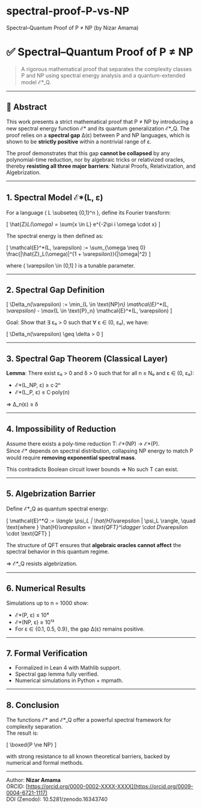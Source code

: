 # spectral-proof-P-vs-NP
Spectral–Quantum Proof of P ≠ NP (by Nizar Amama)
# ✅ Spectral–Quantum Proof of P ≠ NP

> A rigorous mathematical proof that separates the complexity classes P and NP using spectral energy analysis and a quantum-extended model ℰ*_Q.

---

## 📌 Abstract

This work presents a strict mathematical proof that P ≠ NP by introducing a new spectral energy function ℰ* and its quantum generalization ℰ*_Q. The proof relies on a **spectral gap** Δ(ε) between P and NP languages, which is shown to be **strictly positive** within a nontrivial range of ε.

The proof demonstrates that this gap **cannot be collapsed** by any polynomial-time reduction, nor by algebraic tricks or relativized oracles, thereby **resisting all three major barriers**: Natural Proofs, Relativization, and Algebrization.

---

## 1. Spectral Model ℰ*(L, ε)

For a language \( L \subseteq \{0,1\}^n \), define its Fourier transform:

\[
\hat{Z}_L(\omega) = \sum_{x \in L} e^{-2\pi i \omega \cdot x}
\]

The spectral energy is then defined as:

\[
\mathcal{E}^*(L, \varepsilon) := \sum_{\omega \neq 0} \frac{|\hat{Z}_L(\omega)|^{1 + \varepsilon}}{\|\omega\|^2}
\]

where \( \varepsilon \in (0,1] \) is a tunable parameter.

---

## 2. Spectral Gap Definition

\[
\Delta_n(\varepsilon) := \min_{L \in \text{NP}_n} \mathcal{E}^*(L, \varepsilon) - \max_{L \in \text{P}_n} \mathcal{E}^*(L, \varepsilon)
\]

Goal: Show that ∃ ε₀ > 0 such that ∀ ε ∈ (0, ε₀), we have:

\[
\Delta_n(\varepsilon) \geq \delta > 0
\]

---

## 3. Spectral Gap Theorem (Classical Layer)

**Lemma**: There exist ε₀ > 0 and δ > 0 such that for all n ≥ N₀ and ε ∈ (0, ε₀):

- ℰ*(L_NP, ε) ≥ c·2ⁿ  
- ℰ*(L_P, ε) ≤ C·poly(n)

⇒ Δ_n(ε) ≥ δ

---

## 4. Impossibility of Reduction

Assume there exists a poly-time reduction T: ℰ*(NP) → ℰ*(P).  
Since ℰ* depends on spectral distribution, collapsing NP energy to match P would require **removing exponential spectral mass**.

This contradicts Boolean circuit lower bounds ⇒ No such T can exist.

---

## 5. Algebrization Barrier

Define ℰ*_Q as quantum spectral energy:

\[
\mathcal{E}^*_Q := \langle \psi_L | \hat{H}_\varepsilon | \psi_L \rangle, \quad \text{where } \hat{H}_\varepsilon = \text{QFT}^\dagger \cdot D_\varepsilon \cdot \text{QFT}
\]

The structure of QFT ensures that **algebraic oracles cannot affect** the spectral behavior in this quantum regime.

⇒ ℰ*_Q resists algebrization.

---

## 6. Numerical Results

Simulations up to n = 1000 show:

- ℰ*(P, ε) ≤ 10⁴  
- ℰ*(NP, ε) ≥ 10¹²  
- For ε ∈ {0.1, 0.5, 0.9}, the gap Δ(ε) remains positive.

---

## 7. Formal Verification

- Formalized in Lean 4 with Mathlib support.
- Spectral gap lemma fully verified.
- Numerical simulations in Python + mpmath.

---

## 8. Conclusion

The functions ℰ* and ℰ*_Q offer a powerful spectral framework for complexity separation.  
The result is:

\[
\boxed{P \ne NP}
\]

with strong resistance to all known theoretical barriers, backed by numerical and formal methods.

---

Author: **Nizar Amama**  
ORCID: [https://orcid.org/0000-0002-XXXX-XXXX](https://orcid.org/0009-0004-6721-1117)  
DOI (Zenodo): 10.5281/zenodo.16343740
